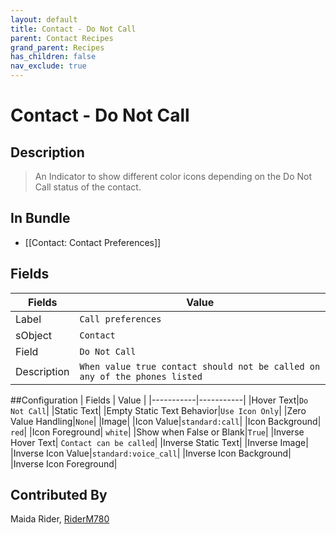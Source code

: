 ```yaml
---
layout: default
title: Contact - Do Not Call
parent: Contact Recipes
grand_parent: Recipes
has_children: false
nav_exclude: true
---
```


# Contact - Do Not Call

## Description
> An Indicator to show different color icons depending on the Do Not Call status of the contact.

## In Bundle
* [[Contact: Contact Preferences]]

## Fields

| Fields | Value | 
|-----------|-----------|
|Label|`Call preferences`|
|sObject|`Contact`|
|Field|`Do Not Call`|
|Description| `When value true contact should not be called on any of the phones listed`|

##Configuration
| Fields | Value | 
|-----------|-----------|
|Hover Text|`Do Not Call`|
|Static Text|
|Empty Static Text Behavior|`Use Icon Only`|
|Zero Value Handling|`None`|
|Image|
|Icon Value|`standard:call`|
|Icon Background| `red`|
|Icon Foreground| `white`|
|Show when False or Blank|`True`|
|Inverse Hover Text| `Contact can be called`|
|Inverse Static Text|
|Inverse Image|
|Inverse Icon Value|`standard:voice_call`|
|Inverse Icon Background|
|Inverse Icon Foreground|

## Contributed By
Maida Rider, [RiderM780](https://github.com/RiderM780)